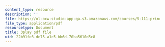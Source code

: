 ```yaml
---
content_type: resource
description: ''
file: https://ol-ocw-studio-app-qa.s3.amazonaws.com/courses/5-111-principles-of-chemical-science-fall-2008/22b91fe3de75a1c5bb6d70ba5610d5c8_rGAcOfOZToA.pdf
file_type: application/pdf
resourcetype: Document
title: 3play pdf file
uid: 22b91fe3-de75-a1c5-bb6d-70ba5610d5c8
---
```

